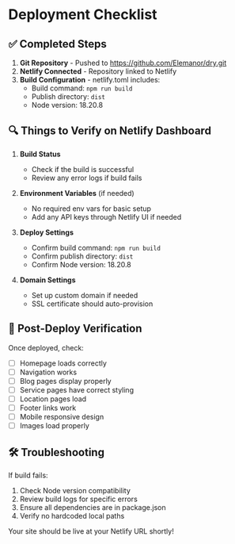 # Deployment Checklist

## ✅ Completed Steps
1. **Git Repository** - Pushed to https://github.com/Elemanor/dry.git
2. **Netlify Connected** - Repository linked to Netlify
3. **Build Configuration** - netlify.toml includes:
   - Build command: `npm run build`
   - Publish directory: `dist`
   - Node version: 18.20.8

## 🔍 Things to Verify on Netlify Dashboard

1. **Build Status**
   - Check if the build is successful
   - Review any error logs if build fails

2. **Environment Variables** (if needed)
   - No required env vars for basic setup
   - Add any API keys through Netlify UI if needed

3. **Deploy Settings**
   - Confirm build command: `npm run build`
   - Confirm publish directory: `dist`
   - Confirm Node version: 18.20.8

4. **Domain Settings**
   - Set up custom domain if needed
   - SSL certificate should auto-provision

## 🚀 Post-Deploy Verification

Once deployed, check:
- [ ] Homepage loads correctly
- [ ] Navigation works
- [ ] Blog pages display properly
- [ ] Service pages have correct styling
- [ ] Location pages load
- [ ] Footer links work
- [ ] Mobile responsive design
- [ ] Images load properly

## 🛠️ Troubleshooting

If build fails:
1. Check Node version compatibility
2. Review build logs for specific errors
3. Ensure all dependencies are in package.json
4. Verify no hardcoded local paths

Your site should be live at your Netlify URL shortly!